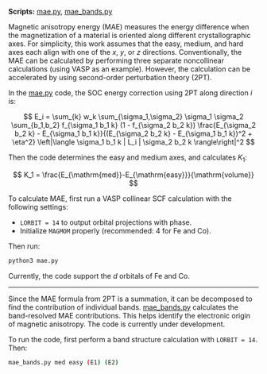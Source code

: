 **Scripts:** [mae.py](https://github.com/tangzhao20/dftscr/blob/main/src/mae.py), [mae_bands.py](https://github.com/tangzhao20/dftscr/blob/main/src/mae_bands.py)

Magnetic anisotropy energy (MAE) measures the energy difference when the magnetization of a material is oriented along different crystallographic axes. For simplicity, this work assumes that the easy, medium, and hard axes each align with one of the *x*, *y*, or *z* directions. Conventionally, the MAE can be calculated by performing three separate noncollinear calculations (using VASP as an example). However, the calculation can be accelerated by using second-order perturbation theory (2PT).

In the [mae.py](https://github.com/tangzhao20/dftscr/blob/main/src/mae.py) code, the SOC energy correction using 2PT along direction *i* is:

$$
E_i = \sum_{k} w_k 
\sum_{\sigma_1,\sigma_2} \sigma_1 \sigma_2 
\sum_{b_1,b_2} f_{\sigma_1 b_1 k} (1 - f_{\sigma_2 b_2 k}) 
\frac{E_{\sigma_2 b_2 k} - E_{\sigma_1 b_1 k}}{(E_{\sigma_2 b_2 k} - E_{\sigma_1 b_1 k})^2 + \eta^2} 
\left|\langle \sigma_1 b_1 k | L_i | \sigma_2 b_2 k \rangle\right|^2
$$

Then the code determines the easy and medium axes, and calculates $K_1$:

$$
K_1 = \frac{E_{\mathrm{med}}-E_{\mathrm{easy}}}{\mathrm{volume}}
$$

To calculate MAE, first run a VASP collinear SCF calculation with the following settings:
- `LORBIT = 14` to output orbital projections with phase.  
- Initialize `MAGMOM` properly (recommended: 4 for Fe and Co).  

Then run:
```bash
python3 mae.py
```

Currently, the code support the *d* orbitals of Fe and Co.

---

Since the MAE formula from 2PT is a summation, it can be decomposed to find the contribution of individual bands. [mae_bands.py](https://github.com/tangzhao20/dftscr/blob/main/src/mae_bands.py) calculates the band-resolved MAE contributions. This helps identify the electronic origin of magnetic anisotropy. The code is currently under development.

To run the code, first perform a band structure calculation with `LORBIT = 14`. Then:
```bash
mae_bands.py med easy (E1) (E2)
```

